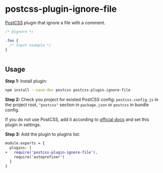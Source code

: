 # postcss-plugin-ignore-file

[PostCSS] plugin that ignore a file with a comment.

[PostCSS]: https://github.com/postcss/postcss

```css
/* @ignore */

.foo {
  /* Input example */
}
```

```css

```

## Usage

**Step 1:** Install plugin:

```sh
npm install --save-dev postcss postcss-plugin-ignore-file
```

**Step 2:** Check you project for existed PostCSS config: `postcss.config.js`
in the project root, `"postcss"` section in `package.json`
or `postcss` in bundle config.

If you do not use PostCSS, add it according to [official docs]
and set this plugin in settings.

**Step 3:** Add the plugin to plugins list:

```diff
module.exports = {
  plugins: [
+   require('postcss-plugin-ignore-file'),
    require('autoprefixer')
  ]
}
```

[official docs]: https://github.com/postcss/postcss#usage
